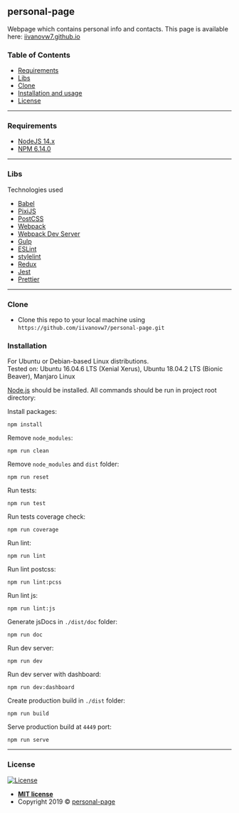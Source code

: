 ## personal-page

Webpage which contains personal info and contacts.
This page is available here: [iivanovw7.github.io](https://iivanovw7.github.io/)

### Table of Contents

- [Requirements](#requirements)
- [Libs](#libs)
- [Clone](#clone)
- [Installation and usage](#installation)
- [License](#license)

---

### Requirements

- [NodeJS 14.x](https://nodejs.org/en/)
- [NPM 6.14.0](https://www.npmjs.com/get-npm)

---

### Libs

Technologies used
- [Babel](http://babeljs.io)
- [PixiJS](https://www.pixijs.com/)
- [PostCSS](https://postcss.org/)
- [Webpack](https://webpack.js.org/)
- [Webpack Dev Server](https://webpack.js.org/configuration/dev-server/)
- [Gulp](https://gulpjs.com/)
- [ESLint](https://eslint.org)
- [stylelint](https://stylelint.io)
- [Redux](https://redux.js.org/)
- [Jest](https://jestjs.io/)
- [Prettier](https://prettier.io/)

---

### Clone

- Clone this repo to your local machine using `https://github.com/iivanovw7/personal-page.git`

### Installation

For Ubuntu or Debian-based Linux distributions. <br />
Tested on: Ubuntu 16.04.6 LTS (Xenial Xerus), Ubuntu 18.04.2 LTS (Bionic Beaver), Manjaro Linux

[Node.js](https://nodejs.org) should be installed.
All commands should be run in project root directory:

Install packages:
```
npm install
```
Remove ```node_modules```:
```
npm run clean
```
Remove ```node_modules``` and ```dist``` folder:
```
npm run reset
```
Run tests:
```
npm run test
```
Run tests coverage check:
```
npm run coverage
```
Run lint:
```
npm run lint
```
Run lint postcss:
```
npm run lint:pcss
```
Run lint js:
```
npm run lint:js
```
Generate jsDocs in ```./dist/doc``` folder:
```
npm run doc
```
Run dev server:
```
npm run dev
```
Run dev server with dashboard:
```
npm run dev:dashboard
```
Create production build in ```./dist``` folder:
```
npm run build
```
Serve production build at ```4449``` port:
```
npm run serve
```

---

### License

[![License](http://img.shields.io/:license-mit-blue.svg?style=flat-square)](http://badges.mit-license.org)

- **[MIT license](http://opensource.org/licenses/mit-license.php)**
- Copyright 2019 © <a href="/" target="_blank">personal-page</a>

